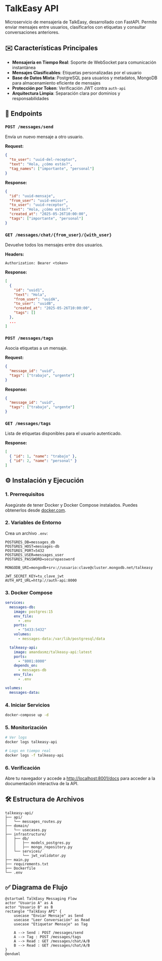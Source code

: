 
# TalkEasy API

Microservicio de mensajería de TalkEasy, desarrollado con FastAPI. Permite enviar mensajes entre usuarios, clasificarlos con etiquetas y consultar conversaciones anteriores.

## ✉️ Características Principales

- **Mensajería en Tiempo Real**: Soporte de WebSocket para comunicación instantánea
- **Mensajes Clasificables**: Etiquetas personalizadas por el usuario
- **Base de Datos Mixta**: PostgreSQL para usuarios y metadatos, MongoDB para almacenamiento eficiente de mensajes
- **Protección por Token**: Verificación JWT contra `auth-api`
- **Arquitectura Limpia**: Separación clara por dominios y responsabilidades

## 🚀 Endpoints

### `POST /messages/send`
Envía un nuevo mensaje a otro usuario.

**Request:**
```json
{
  "to_user": "uuid-del-receptor",
  "text": "Hola, ¿cómo estás?",
  "tag_names": ["importante", "personal"]
}
```

**Response:**
```json
{
  "id": "uuid-mensaje",
  "from_user": "uuid-emisor",
  "to_user": "uuid-receptor",
  "text": "Hola, ¿cómo estás?",
  "created_at": "2025-05-26T10:00:00",
  "tags": ["importante", "personal"]
}
```

### `GET /messages/chat/{from_user}/{with_user}`
Devuelve todos los mensajes entre dos usuarios.

**Headers:**
```http
Authorization: Bearer <token>
```

**Response:**
```json
[
  {
    "id": "uuid1",
    "text": "Hola",
    "from_user": "uuidA",
    "to_user": "uuidB",
    "created_at": "2025-05-26T10:00:00",
    "tags": []
  },
  ...
]
```

### `POST /messages/tags`
Asocia etiquetas a un mensaje.

**Request:**
```json
{
  "message_id": "uuid",
  "tags": ["trabajo", "urgente"]
}
```

**Response:**
```json
{
  "message_id": "uuid",
  "tags": ["trabajo", "urgente"]
}
```

### `GET /messages/tags`
Lista de etiquetas disponibles para el usuario autenticado.

**Response:**
```json
[
  { "id": 1, "name": "trabajo" },
  { "id": 2, "name": "personal" }
]
```

## ⚙️ Instalación y Ejecución

### 1. Prerrequisitos

Asegúrate de tener Docker y Docker Compose instalados. Puedes obtenerlos desde [docker.com](https://www.docker.com/).

### 2. Variables de Entorno

Crea un archivo `.env`:

```env
POSTGRES_DB=messages_db
POSTGRES_HOST=messages-db
POSTGRES_PORT=5432
POSTGRES_USER=messages_user
POSTGRES_PASSWORD=securepassword

MONGODB_URI=mongodb+srv://usuario:clave@cluster.mongodb.net/talkeasy

JWT_SECRET_KEY=tu_clave_jwt
AUTH_API_URL=http://auth-api:8000
```

### 3. Docker Compose

```yaml
services:
  messages-db:
    image: postgres:15
    env_file:
      - .env
    ports:
      - "5433:5432"
    volumes:
      - messages-data:/var/lib/postgresql/data

  talkeasy-api:
    image: amandasmz/talkeasy-api:latest
    ports:
      - "8001:8000"
    depends_on:
      - messages-db
    env_file:
      - .env

volumes:
  messages-data:
```

### 4. Iniciar Servicios

```bash
docker-compose up -d
```

### 5. Monitorización

```bash
# Ver logs
docker logs talkeasy-api

# Logs en tiempo real
docker logs -f talkeasy-api
```

### 6. Verificación

Abre tu navegador y accede a [http://localhost:8001/docs](http://localhost:8001/docs) para acceder a la documentación interactiva de la API.

## 🛠️ Estructura de Archivos

```
talkeasy-api/
├── api/
│   └── messages_routes.py
├── domain/
│   └── usecases.py
├── infrastructure/
│   ├── db/
│   │   ├── models_postgres.py
│   │   ├── mongo_repository.py
│   └── services/
│       └── jwt_validator.py
├── main.py
├── requirements.txt
├── Dockerfile
└── .env
```

## ✅ Diagrama de Flujo

```plantuml
@startuml TalkEasy Messaging Flow
actor "Usuario A" as A
actor "Usuario B" as B
rectangle "TalkEasy API" {
    usecase "Enviar Mensaje" as Send
    usecase "Leer Conversación" as Read
    usecase "Etiquetar Mensaje" as Tag

    A --> Send : POST /messages/send
    A --> Tag : POST /messages/tags
    A --> Read : GET /messages/chat/A/B
    B --> Read : GET /messages/chat/A/B
}
@enduml
```
